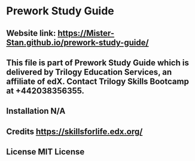 # Prework Study Guide 

## Website link: https://Mister-Stan.github.io/prework-study-guide/

## This file is part of Prework Study Guide which is delivered by Trilogy Education Services, an affiliate of edX. Contact Trilogy Skills Bootcamp at +442038356355.

## Installation N/A

## Credits https://skillsforlife.edx.org/
 
## License MIT License
